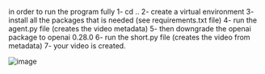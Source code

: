 in order to run the program fully 
1- cd ..
2- create a virtual environment
3- install all the packages that is needed (see requirements.txt file)
4- run the agent.py file (creates the video metadata)
5- then downgrade the openai package to openai 0.28.0 
6- run the short.py file (creates the video from metadata)
7- your video is created.

![image](https://github.com/selimhanerhan/langchain-crewproject/assets/62727953/c74e58be-f8c3-454a-a2fb-3c0fb40cfc92)
